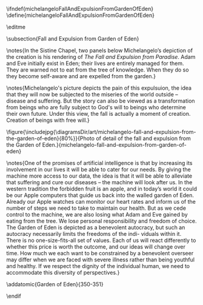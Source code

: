 \ifndef{michelangeloFallAndExpulsionFromGardenOfEden}
\define{michelangeloFallAndExpulsionFromGardenOfEden}

\editme

\subsection{Fall and Expulsion from Garden of Eden}

\notes{In the Sistine Chapel, two panels below Michelangelo’s depiction of the creation is his rendering of *The Fall and Expulsion from Paradise*. Adam and Eve initially exist in Eden; their lives are entirely managed for them. They are warned not to eat from the tree of knowledge. When they do so they become self-aware and are expelled from the garden.}

\notes{Michelangelo's picture depicts the pain of this expulsuion, the idea that they will now be subjected to the miseries of the world outside – disease and suffering. But the story can also be viewed as a transformation from beings who are fully subject to God's will to beings who determine their own future. Under this view, the fall is actually a moment of creation. Creation of beings with free will.}

\figure{\includejpg{\diagramsDir/art/michelangelo-fall-and-expulsion-from-the-garden-of-eden}{80%}}{Photo of detail of the fall and expulsion from the Garden of Eden.}{michelangelo-fall-and-expulsion-from-garden-of-eden}

\notes{One of the promises of artificial intelligence is that by increasing its involvement in our lives it will be able to cater for our needs. By giving the machine more access to our data, the idea is that it will be able to alleviate that suffering and cure our diseases – the machine will look after us. In the western tradition the forbidden fruit is an apple, and in
today’s world it could be our Apple computers that guide us back into the walled garden of Eden. Already our Apple watches can monitor our heart rates and inform us of the number of steps we need to take to maintain our health. But as we cede control to the machine, we are also losing what Adam and Eve gained by eating from the tree. We lose personal responsibility and freedom of choice. The Garden of Eden is depicted as a benevolent autocracy, but such an autocracy necessarily limits the freedoms of the indi- viduals within it. There is no one-size-fits-all set of values.
Each of us will react differently to whether this price is worth the outcome, and our ideas will change over time. How much we each want to be constrained by a benevolent overseer may differ when we are faced with severe illness rather than being youthful and healthy. If we respect the dignity of the individual human, we need to accommodate this diversity of perspectives.}

\addatomic{Garden of Eden}{350-351}

\endif
